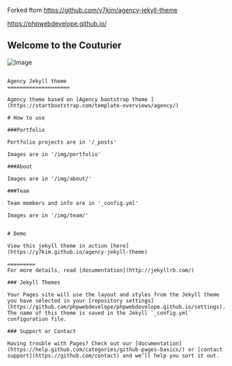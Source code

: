 Forked ftom https://github.com/y7kim/agency-jekyll-theme

https://phpwebdevelope.github.io/

## Welcome to the Couturier

![Image](https://scontent.fkin2-1.fna.fbcdn.net/v/t1.0-9/20664446_1800788556879180_5370687865950374270_n.jpg?oh=6cffacb9207600f91eb75d7d4d130db1&oe=5B44D35C)
```

Agency Jekyll theme
====================

Agency theme based on [Agency bootstrap theme ](https://startbootstrap.com/template-overviews/agency/)

# How to use

###Portfolio 

Portfolio projects are in '/_posts'

Images are in '/img/portfolio'

###About

Images are in '/img/about/'

###Team

Team members and info are in '_config.yml'

Images are in '/img/team/'


# Demo

View this jekyll theme in action [here](https://y7kim.github.io/agency-jekyll-theme)

=========
For more details, read [documentation](http://jekyllrb.com/)

### Jekyll Themes

Your Pages site will use the layout and styles from the Jekyll theme you have selected in your [repository settings](https://github.com/phpwebdevelope/phpwebdevelope.github.io/settings). The name of this theme is saved in the Jekyll `_config.yml` configuration file.

### Support or Contact

Having trouble with Pages? Check out our [documentation](https://help.github.com/categories/github-pages-basics/) or [contact support](https://github.com/contact) and we’ll help you sort it out.
